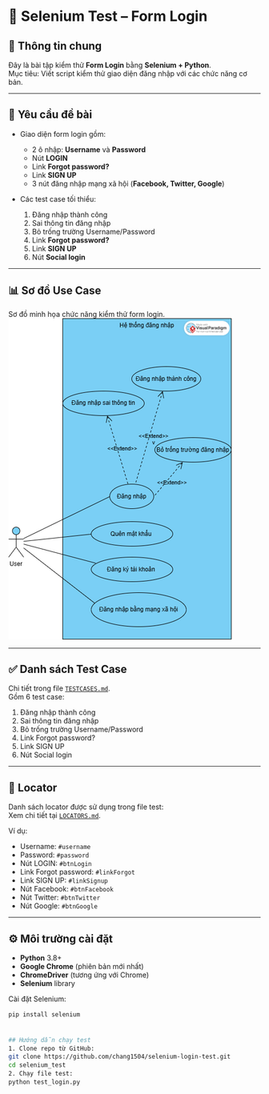 # 🧪 Selenium Test – Form Login

## 📌 Thông tin chung
Đây là bài tập kiểm thử **Form Login** bằng **Selenium + Python**.  
Mục tiêu: Viết script kiểm thử giao diện đăng nhập với các chức năng cơ bản.

---

## 🎯 Yêu cầu đề bài
- Giao diện form login gồm:
  - 2 ô nhập: **Username** và **Password**
  - Nút **LOGIN**
  - Link **Forgot password?**
  - Link **SIGN UP**
  - 3 nút đăng nhập mạng xã hội (**Facebook, Twitter, Google**)

- Các test case tối thiểu:
  1. Đăng nhập thành công  
  2. Sai thông tin đăng nhập  
  3. Bỏ trống trường Username/Password  
  4. Link **Forgot password?**  
  5. Link **SIGN UP**  
  6. Nút **Social login**

---

## 📊 Sơ đồ Use Case
Sơ đồ minh họa chức năng kiểm thử form login.  
![Use Case Diagram](usecase.png)

---

## ✅ Danh sách Test Case
Chi tiết trong file [`TESTCASES.md`](TESTCASES.md).  
Gồm 6 test case:
1. Đăng nhập thành công  
2. Sai thông tin đăng nhập  
3. Bỏ trống trường Username/Password  
4. Link Forgot password?  
5. Link SIGN UP  
6. Nút Social login  

---

## 📍 Locator
Danh sách locator được sử dụng trong file test:  
Xem chi tiết tại [`LOCATORS.md`](LOCATORS.md).

Ví dụ:
- Username: `#username`  
- Password: `#password`  
- Nút LOGIN: `#btnLogin`  
- Link Forgot password: `#linkForgot`  
- Link SIGN UP: `#linkSignup`  
- Nút Facebook: `#btnFacebook`  
- Nút Twitter: `#btnTwitter`  
- Nút Google: `#btnGoogle`  

---

## ⚙️ Môi trường cài đặt
- **Python** 3.8+  
- **Google Chrome** (phiên bản mới nhất)  
- **ChromeDriver** (tương ứng với Chrome)  
- **Selenium** library  

Cài đặt Selenium:
```bash
pip install selenium


## Hướng dẫn chạy test
1. Clone repo từ GitHub:
git clone https://github.com/chang1504/selenium-login-test.git
cd selenium_test
2. Chạy file test:
python test_login.py
